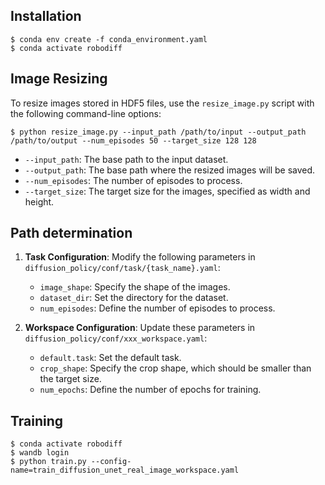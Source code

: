 ## Installation

```console 
$ conda env create -f conda_environment.yaml
$ conda activate robodiff
```

## Image Resizing

To resize images stored in HDF5 files, use the `resize_image.py` script with the following command-line options:

```shell
$ python resize_image.py --input_path /path/to/input --output_path /path/to/output --num_episodes 50 --target_size 128 128
```

- `--input_path`: The base path to the input dataset.
- `--output_path`: The base path where the resized images will be saved.
- `--num_episodes`: The number of episodes to process.
- `--target_size`: The target size for the images, specified as width and height.

## Path determination

1. **Task Configuration**: Modify the following parameters in `diffusion_policy/conf/task/{task_name}.yaml`:
   - `image_shape`: Specify the shape of the images.
   - `dataset_dir`: Set the directory for the dataset.
   - `num_episodes`: Define the number of episodes to process.

2. **Workspace Configuration**: Update these parameters in `diffusion_policy/conf/xxx_workspace.yaml`:
   - `default.task`: Set the default task.
   - `crop_shape`: Specify the crop shape, which should be smaller than the target size.
   - `num_epochs`: Define the number of epochs for training.

## Training

```shell
$ conda activate robodiff
$ wandb login
$ python train.py --config-name=train_diffusion_unet_real_image_workspace.yaml
```
